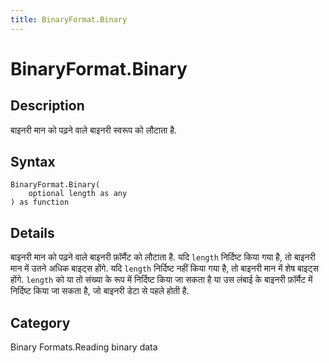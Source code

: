 ```yaml
---
title: BinaryFormat.Binary
---
```


# BinaryFormat.Binary


## Description

बाइनरी मान को पढ़ने वाले बाइनरी स्वरूप को लौटाता है.


## Syntax

```powerquery
BinaryFormat.Binary(
    optional length as any
) as function
```


## Details

बाइनरी मान को पढ़ने वाले बाइनरी फ़ॉर्मैट को लौटाता है.  यदि <code>length</code> निर्दिष्ट किया गया है, तो बाइनरी मान में उतने अधिक बाइट्स होंगे.  यदि <code>length</code> निर्दिष्ट नहीं किया गया है, तो बाइनरी मान में शेष बाइट्स होंगे.  <code>length</code> को या तो संख्या के रूप में निर्दिष्ट किया जा सकता है या उस लंबाई के बाइनरी फ़ॉर्मैट में निर्दिष्ट किया जा सकता है, जो बाइनरी डेटा से पहले होती है.



## Category
Binary Formats.Reading binary data
